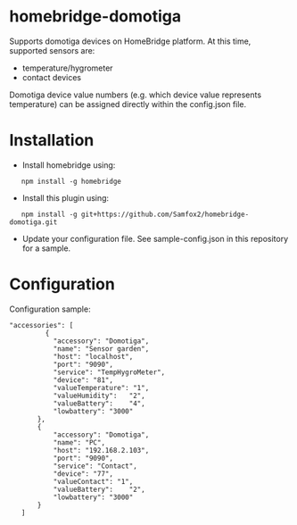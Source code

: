 # homebridge-domotiga
Supports domotiga devices on HomeBridge platform.
At this time, supported sensors are:

- temperature/hygrometer
- contact devices

Domotiga device value numbers (e.g. which device value represents temperature) can be assigned directly within the config.json file.

# Installation

- Install homebridge using: 
```
   npm install -g homebridge
```
- Install this plugin using: 
```   
   npm install -g git+https://github.com/Samfox2/homebridge-domotiga.git
```
- Update your configuration file. See sample-config.json in this repository for a sample. 

# Configuration

Configuration sample:

 ```
"accessories": [
          {
            "accessory": "Domotiga",
            "name": "Sensor garden",
            "host": "localhost",
            "port": "9090",
            "service": "TempHygroMeter",
            "device": "81",
            "valueTemperature": "1",
            "valueHumidity":   "2",
            "valueBattery":    "4",
            "lowbattery": "3000"
        },
        {
            "accessory": "Domotiga",
            "name": "PC",
            "host": "192.168.2.103",
            "port": "9090",
            "service": "Contact",
            "device": "77",
            "valueContact": "1",
            "valueBattery":    "2",
            "lowbattery": "3000"
        }
    ]
```
